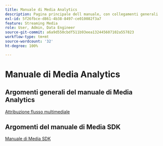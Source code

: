 ```yaml
---
title: Manuale di Media Analytics
description: Pagina principale dell manuale, con collegamenti generali al manuale di MA e collegamenti specifici all’SDK.
exl-id: 5f26fbce-d861-4b38-8497-ce010082f3a7
feature: Streaming Media
role: User, Admin, Data Engineer
source-git-commit: a6a9d550cbdf511b93eea132445607102a557823
workflow-type: tm+mt
source-wordcount: '32'
ht-degree: 100%

---
```


# Manuale di Media Analytics

## Argomenti generali del manuale di Media Analytics

[Attribuzione flusso multimediale](/help/use-cases/media-analytics-cookbook/media-dimensions.md)

## Argomenti del manuale di Media SDK

[Manuale di Media SDK](/help/use-cases/cookbook/sdk-cookbook-overview.md)
